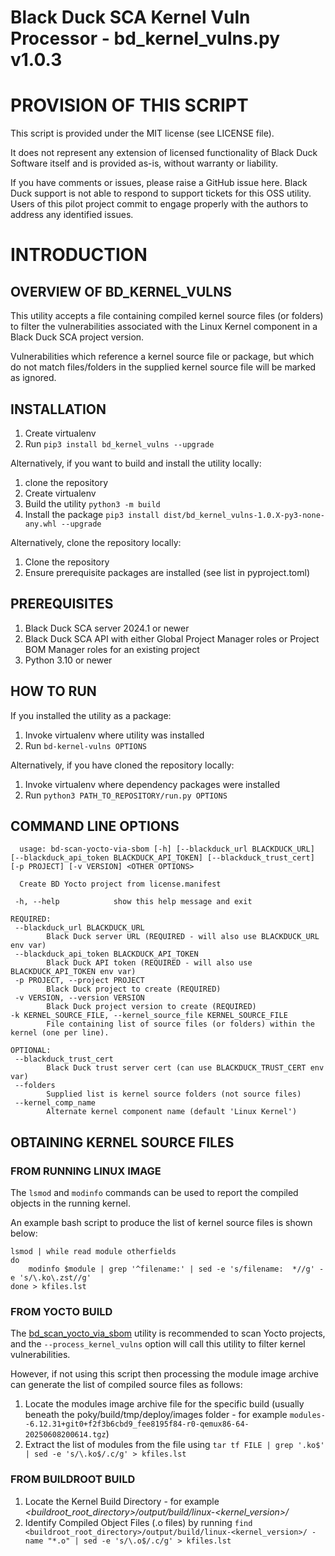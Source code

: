 # Black Duck SCA Kernel Vuln Processor - bd_kernel_vulns.py v1.0.3

# PROVISION OF THIS SCRIPT
This script is provided under the MIT license (see LICENSE file).

It does not represent any extension of licensed functionality of Black Duck Software itself and is provided as-is, without warranty or liability.

If you have comments or issues, please raise a GitHub issue here. Black Duck support is not able to respond to support tickets for this OSS utility. Users of this pilot project commit to engage properly with the authors to address any identified issues.

# INTRODUCTION
## OVERVIEW OF BD_KERNEL_VULNS

This utility accepts a file containing compiled kernel source files (or folders) to filter
the vulnerabilities associated with the Linux Kernel component in a 
Black Duck SCA project version.

Vulnerabilities which reference a kernel source file or package, but which do not match files/folders 
in the supplied kernel source file will be marked as ignored.

## INSTALLATION

1. Create virtualenv
2. Run `pip3 install bd_kernel_vulns --upgrade`

Alternatively, if you want to build and install the utility locally:

1. clone the repository
2. Create virtualenv
3. Build the utility `python3 -m build`
4. Install the package `pip3 install dist/bd_kernel_vulns-1.0.X-py3-none-any.whl --upgrade`

Alternatively, clone the repository locally:

1. Clone the repository
2. Ensure prerequisite packages are installed (see list in pyproject.toml)

## PREREQUISITES

1. Black Duck SCA server 2024.1 or newer
2. Black Duck SCA API with either Global Project Manager roles or Project BOM Manager roles for an existing project
3. Python 3.10 or newer

## HOW TO RUN

If you installed the utility as a package:

1. Invoke virtualenv where utility was installed
2. Run `bd-kernel-vulns OPTIONS`

Alternatively, if you have cloned the repository locally:

1. Invoke virtualenv where dependency packages were installed
2. Run `python3 PATH_TO_REPOSITORY/run.py OPTIONS`

## COMMAND LINE OPTIONS

      usage: bd-scan-yocto-via-sbom [-h] [--blackduck_url BLACKDUCK_URL] [--blackduck_api_token BLACKDUCK_API_TOKEN] [--blackduck_trust_cert] [-p PROJECT] [-v VERSION] <OTHER OPTIONS>

      Create BD Yocto project from license.manifest
      
     -h, --help            show this help message and exit

    REQUIRED:
     --blackduck_url BLACKDUCK_URL
            Black Duck server URL (REQUIRED - will also use BLACKDUCK_URL env var)
     --blackduck_api_token BLACKDUCK_API_TOKEN
            Black Duck API token (REQUIRED - will also use BLACKDUCK_API_TOKEN env var)
     -p PROJECT, --project PROJECT 
            Black Duck project to create (REQUIRED)
     -v VERSION, --version VERSION
            Black Duck project version to create (REQUIRED)
    -k KERNEL_SOURCE_FILE, --kernel_source_file KERNEL_SOURCE_FILE
            File containing list of source files (or folders) within the kernel (one per line).

    OPTIONAL:
     --blackduck_trust_cert
            Black Duck trust server cert (can use BLACKDUCK_TRUST_CERT env var)
     --folders
            Supplied list is kernel source folders (not source files)
     --kernel_comp_name
            Alternate kernel component name (default 'Linux Kernel')

## OBTAINING KERNEL SOURCE FILES

### FROM RUNNING LINUX IMAGE

The `lsmod` and `modinfo` commands can be used to report the compiled objects in the running kernel.

An example bash script to produce the list of kernel source files is shown below:

    lsmod | while read module otherfields
    do
        modinfo $module | grep '^filename:' | sed -e 's/filename:  *//g' -e 's/\.ko\.zst//g'
    done > kfiles.lst

### FROM YOCTO BUILD

The [bd_scan_yocto_via_sbom](https://github.com/blackducksoftware/bd_scan_yocto_via_sbom) utility is recommended to 
scan Yocto projects, and the `--process_kernel_vulns` option will call this utility to filter kernel vulnerabilities.

However, if not using this script then processing the module image archive can generate the list of compiled source
files as follows:

1. Locate the modules image archive file for the specific build (usually beneath the poky/build/tmp/deploy/images folder - for example `modules--6.12.31+git0+f2f3b6cbd9_fee8195f84-r0-qemux86-64-20250608200614.tgz`)
2. Extract the list of modules from the file using `tar tf FILE | grep '.ko$' | sed -e 's/\.ko$/.c/g' > kfiles.lst`

### FROM BUILDROOT BUILD

1. Locate the Kernel Build Directory - for example _<buildroot_root_directory>/output/build/linux-<kernel_version>/_
2. Identify Compiled Object Files (.o files) by running `find <buildroot_root_directory>/output/build/linux-<kernel_version>/ -name "*.o" | sed -e 's/\.o$/.c/g' > kfiles.lst`